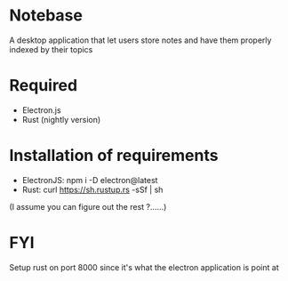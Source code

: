 # Notebase
A desktop application that let users store notes and have them properly indexed by their topics
	
# Required
- Electron.js
- Rust (nightly version)
	
# Installation of requirements
- ElectronJS: npm i -D electron@latest
- Rust: curl https://sh.rustup.rs -sSf | sh
	
(I assume you can figure out the rest ?......)
	
# FYI
Setup rust on port 8000 since it's what the electron application is point at
  
